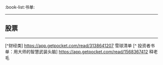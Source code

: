 :book-list:书单:

-----

## 股票

------------

[^财经类] https://app.getpocket.com/read/3138641207 雪球清单
[^ 投资者书单：用大师的智慧武装头脑] https://app.getpocket.com/read/1568367412 释老毛
